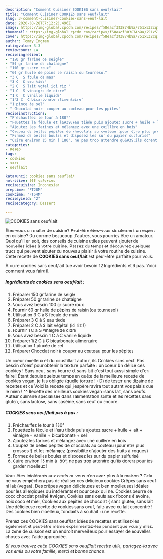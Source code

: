 ```yaml
---
description: "Comment Cuisiner COOKIES sans oeuf/lait"
title: "Comment Cuisiner COOKIES sans oeuf/lait"
slug: 3-comment-cuisiner-cookies-sans-oeuf-lait
date: 2020-08-28T07:12:20.496Z
image: https://img-global.cpcdn.com/recipes/f58eacf383874b9a/751x532cq70/cookies-sans-oeuflait-photo-principale-de-la-recette.jpg
thumbnail: https://img-global.cpcdn.com/recipes/f58eacf383874b9a/751x532cq70/cookies-sans-oeuflait-photo-principale-de-la-recette.jpg
cover: https://img-global.cpcdn.com/recipes/f58eacf383874b9a/751x532cq70/cookies-sans-oeuflait-photo-principale-de-la-recette.jpg
author: Tommy Ingram
ratingvalue: 3.3
reviewcount: 14
recipeingredient:
- "150 gr farine de seigle"
- "50 gr farine de chataigne"
- "100 gr sucre roux"
- "60 gr huile de ppins de raisin ou tournesol"
- "3 C  S fcule de mas"
- "3 C  S eau tide"
- "2 C  S lait vgtal ici riz "
- "1 C  S vinaigre de cidre"
- "1 C  C vanille liquide"
- "1/2 C  C bicarbonate alimentaire"
- "1 pince de sel"
- " Chocolat noir  couper au couteau pour les ppites"
recipeinstructions:
- "Préchauffez le four à 180°"
- "Fouettez la fécule et l&#39;eau tiède puis ajoutez sucre + huile + lait + vinaigre + vanille + bicarbonate + sel"
- "Ajoutez les farines et mélangez avec une cuillère en bois"
- "Coupez de belles pépites de chocolats au couteau (pour être plus grosses !) et les mélangez (possibilité d&#39;ajouter des fruits à coques)"
- "Formez de belles boules et disposez les sur du papier sulfurisé"
- "Cuire environ 15 min à 180°, ne pas trop attendre qu&#39;ils dorent pour les garder moelleux !"
categories:
- Resep
tags:
- cookies
- sans
- oeuflait

katakunci: cookies sans oeuflait 
nutrition: 265 calories
recipecuisine: Indonesian
preptime: "PT28M"
cooktime: "PT54M"
recipeyield: "2"
recipecategory: Dessert

---
```



![COOKIES sans oeuf/lait](https://img-global.cpcdn.com/recipes/f58eacf383874b9a/751x532cq70/cookies-sans-oeuflait-photo-principale-de-la-recette.jpg)

Êtes-vous un maître de cuisine? Peut-être êtes-vous simplement un expert en cuisine? Ou comme beaucoup d'autres, vous pourriez être un amateur. Quoi qu'il en soit, des conseils de cuisine utiles peuvent ajouter de nouvelles idées à votre cuisine. Passez du temps et découvrez quelques trucs qui peuvent ajouter du nouveau plaisir à votre routine de cuisine. Cette recette de <strong> COOKIES sans oeuf/lait </strong> est peut-être parfaite pour vous.

<!--inarticleads1-->

À cuire cookies sans oeuf/lait tue avoir besoin 12 Ingrédients et 6 pas. Voici comment vous faire il.

##### Ingrédients de cookies sans oeuf/lait :

1. Préparer 150 gr farine de seigle
1. Préparer 50 gr farine de chataigne
1. Vous avez besoin 100 gr sucre roux
1. Fournir 60 gr huile de pépins de raisin (ou tournesol)
1. Utilisation 3 C à S fécule de maïs
1. Préparer 3 C à S eau tiède
1. Préparer 2 C à S lait végétal (ici riz !)
1. Fournir 1 C à S vinaigre de cidre
1. Vous avez besoin 1 C à C vanille liquide
1. Préparer 1/2 C à C bicarbonate alimentaire
1. Utilisation 1 pincée de sel
1. Préparer  Chocolat noir à couper au couteau pour les pépites


Un coeur moelleux et du coustillant autour, ils Cookies sans oeuf. Pas besoin d&#39;oeuf pour obtenir la texture parfaite : un coeur Un délice ces cookies ! Sans oeuf, sans beurre et sans lait c&#39;est tout aussi simple d&#39;en faire ! Étant depuis quelque temps en quête de la meilleure recette de cookies vegan, je fus obligée (quelle torture ! : D) de tester une dizaine de recettes et de Voici la recette qui j&#39;espère ravira tout autant vos palais que le mien ! ^^ Recette des meilleurs cookies vegan (sans lait, sans oeufs. Auteur culinaire spécialisée dans l&#39;alimentation santé et les recettes sans gluten, sans lactose, sans caséine, sans oeuf ou encore. 

<!--inarticleads2-->

##### COOKIES sans oeuf/lait pas à pas :

1. Préchauffez le four à 180°
1. Fouettez la fécule et l&#39;eau tiède puis ajoutez sucre + huile + lait + vinaigre + vanille + bicarbonate + sel
1. Ajoutez les farines et mélangez avec une cuillère en bois
1. Coupez de belles pépites de chocolats au couteau (pour être plus grosses !) et les mélangez (possibilité d&#39;ajouter des fruits à coques)
1. Formez de belles boules et disposez les sur du papier sulfurisé
1. Cuire environ 15 min à 180°, ne pas trop attendre qu&#39;ils dorent pour les garder moelleux !


Vous êtes intolérants aux oeufs ou vous n&#39;en avez plus à la maison ? Cela ne vous empêchera pas de réaliser ces délicieux cookies Crêpes sans oeuf ni lait (vegan). Des crêpes vegan délicieuses et bien moelleuses idéales pour les allergiques ou intolérants et pour ceux qui ne. Cookies beurre de coco chocolat praliné #végan, Cookies sans oeufs aux flocons d&#39;avoine, noix coco et miel, Cookies aux pepites de chocolat { sans gluten, sans lait Une délicieuse recette de cookies sans oeuf, faits avec du lait concentré ! Des cookies bien moelleux, fondants à souhait : une recette. 

<!--inarticleads1-->

<p>
Prenez ces COOKIES sans oeuf/lait idées de recettes et utilisez-les également et peut-être même expérimentez-les pendant que vous y allez. La zone de cuisson est un endroit merveilleux pour essayer de nouvelles choses avec l'aide appropriée.
</p>

<p>
<i>Si vous trouvez cette COOKIES sans oeuf/lait recette utile, partagez-la avec vos amis ou votre famille, merci et bonne chance.</i>
</p>
